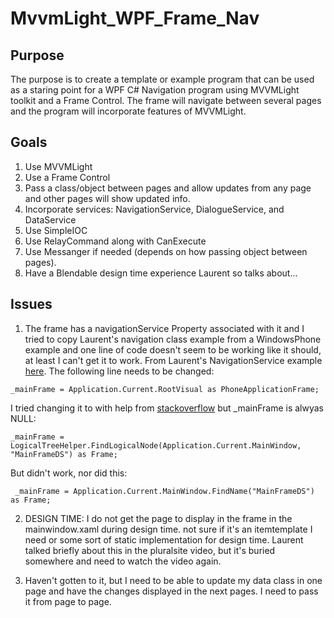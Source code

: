 # MvvmLight_WPF_Frame_Nav
## Purpose
The purpose is to create a template or example program that can be used as a staring point for a WPF C# Navigation program using MVVMLight toolkit and a Frame Control. The frame will navigate between several pages and the program will incorporate features of MVVMLight.  

## Goals
1. Use MVVMLight
2. Use a Frame Control
3. Pass a class/object between pages and allow updates from any page and other pages will show updated info.
4. Incorporate services:  NavigationService, DialogueService, and DataService
5. Use SimpleIOC
6. Use RelayCommand along with CanExecute
7. Use Messanger if needed (depends on how passing object between pages). 
8. Have a Blendable design time experience Laurent so talks about...

## Issues

1. The frame has a navigationService Property associated with it and I tried to copy Laurent's navigation class example from a WindowsPhone example and one line of code doesn't seem to be working like it should, at least I can't get it to work.  From Laurent's NavigationService example [here](http://blog.galasoft.ch/posts/2011/01/navigation-in-a-wp7-application-with-mvvm-light/).  The following line needs to be changed:
```
_mainFrame = Application.Current.RootVisual as PhoneApplicationFrame;  
```
I tried changing it to with help from [stackoverflow](https://stackoverflow.com/questions/2216917/wpf-equivalent-to-silverlight-rootvisual) but _mainFrame is alwyas NULL: 
```
_mainFrame = LogicalTreeHelper.FindLogicalNode(Application.Current.MainWindow, "MainFrameDS") as Frame;
```
But didn't work, nor did this:
```
 _mainFrame = Application.Current.MainWindow.FindName("MainFrameDS") as Frame;
```
2. DESIGN TIME: I do not get the page to display in the frame in the mainwindow.xaml during design time.  not sure if it's an itemtemplate I need or some sort of static implementation for design time.  Laurent talked briefly about this in the pluralsite video, but it's buried somewhere and need to watch the video again.

3. Haven't gotten to it, but I need to be able to update my data class in one page and have the changes displayed in the next pages.  I need to pass it from page to page.
